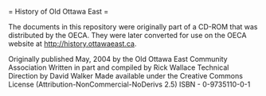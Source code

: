 = History of Old Ottawa East =

The documents in this repository were originally part of a CD-ROM that was distributed by the OECA. They were later converted for use on the OECA website at http://history.ottawaeast.ca.

Originally published May, 2004 by the Old Ottawa East Community Association
Written in part and compiled by Rick Wallace
Technical Direction by David Walker
Made available under the Creative Commons License (Attribution-NonCommercial-NoDerivs 2.5)
ISBN - 0-9735110-0-1

